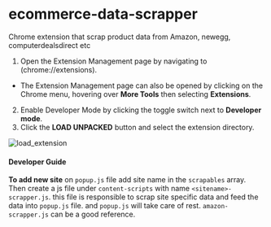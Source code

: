 # ecommerce-data-scrapper
Chrome extension that scrap product data from Amazon, newegg, computerdealsdirect etc 

1. Open the Extension Management page by navigating to (chrome://extensions).

 - The Extension Management page can also be opened by clicking on the Chrome menu, 
hovering over **More Tools** then selecting **Extensions**.

2. Enable Developer Mode by clicking the toggle switch next to **Developer mode**.
3. Click the **LOAD UNPACKED** button and select the extension directory.

![load_extension](https://user-images.githubusercontent.com/998551/55450964-d37ad580-55f2-11e9-9d4f-5843bf726481.png)

#### Developer Guide

**To add new site** on `popup.js` file add site name in the `scrapables` array. Then create a js file under `content-scripts` with name `<sitename>-scrapper.js`. this file is responsible to scrap site specific data and feed the data into `popup.js` file. and `popup.js` will take care of rest. `amazon-scrapper.js` can be a good reference.
